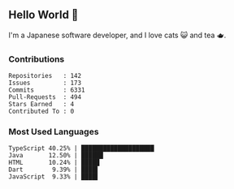 ## Hello World 👋

I'm a Japanese software developer, and I love cats 😺 and tea 🫖.

### Contributions

    Repositories   : 142
    Issues         : 173
    Commits        : 6331
    Pull-Requests  : 494
    Stars Earned   : 4
    Contributed To : 0

### Most Used Languages

    TypeScript 40.25% | ████████████████████
    Java       12.50% | ██████
    HTML       10.24% | █████
    Dart        9.39% | ████▌
    JavaScript  9.33% | ████▌
